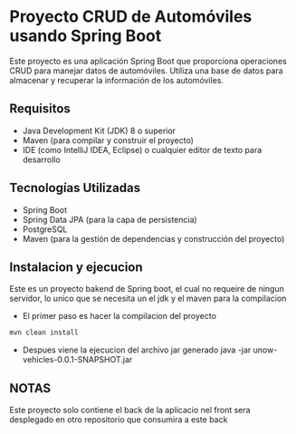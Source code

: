 # Proyecto CRUD de Automóviles usando Spring Boot

Este proyecto es una aplicación Spring Boot que proporciona operaciones CRUD para manejar datos de automóviles. Utiliza una base de datos para almacenar y recuperar la información de los automóviles.

## Requisitos

- Java Development Kit (JDK) 8 o superior
- Maven (para compilar y construir el proyecto)
- IDE (como IntelliJ IDEA, Eclipse) o cualquier editor de texto para desarrollo

## Tecnologías Utilizadas

- Spring Boot
- Spring Data JPA (para la capa de persistencia)
- PostgreSQL
- Maven (para la gestión de dependencias y construcción del proyecto)

## Instalacion y ejecucion

Este es un proyecto bakend de Spring boot, el cual no requeire de ningun servidor, lo unico que se necesita un el jdk y el maven para la compilacion

- El primer paso es hacer la compilacion del proyecto
```bash
mvn clean install
```
-  Despues viene la ejecucion del archivo jar generado
java -jar unow-vehicles-0.0.1-SNAPSHOT.jar

## NOTAS

Este proyecto solo contiene el back de la aplicacio nel front sera desplegado en otro repositorio que consumira a este back